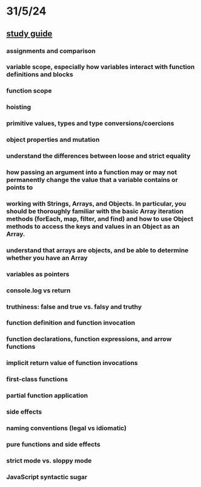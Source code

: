 # 31/5/24

## [study guide](https://launchschool.com/lessons/56ad2094/assignments/2ec8fa4d)

### assignments and comparison
### variable scope, especially how variables interact with function definitions and blocks
### function scope
### hoisting
### primitive values, types and type conversions/coercions
### object properties and mutation
### understand the differences between loose and strict equality
### how passing an argument into a function may or may not permanently change the value that a variable contains or points to
### working with Strings, Arrays, and Objects. In particular, you should be thoroughly familiar with the basic Array iteration methods (forEach, map, filter, and find) and how to use Object methods to access the keys and values in an Object as an Array.
### understand that arrays are objects, and be able to determine whether you have an Array
### variables as pointers
### console.log vs return
### truthiness: false and true vs. falsy and truthy
### function definition and function invocation
### function declarations, function expressions, and arrow functions
### implicit return value of function invocations
### first-class functions
### partial function application
### side effects
### naming conventions (legal vs idiomatic)
### pure functions and side effects
### strict mode vs. sloppy mode
### JavaScript syntactic sugar
